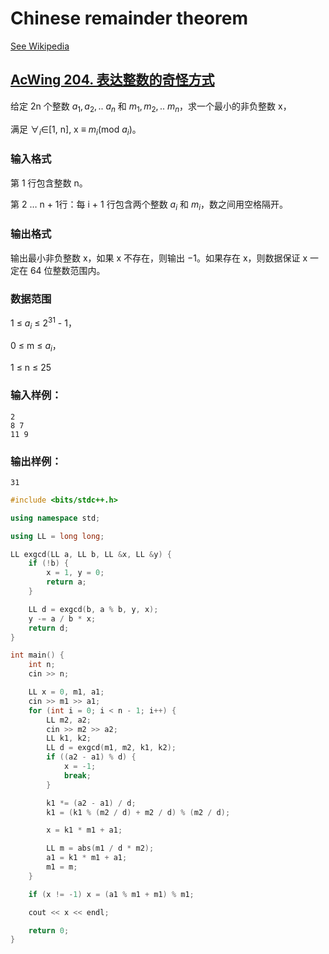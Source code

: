 # Chinese remainder theorem

[See Wikipedia](https://en.wikipedia.org/wiki/Chinese_remainder_theorem)

## [AcWing 204. 表达整数的奇怪方式](https://www.acwing.com/problem/content/206/)

给定 2n 个整数 $a_1, a_2, ..\ a_n$ 和 $m_1, m_2, ..\ m_n$，求一个最小的非负整数 x，

满足 $∀_i$∈[1, n], x ≡ $m_i$(mod $a_i$)。

### **输入格式**

第 1 行包含整数 n。

第 2 … n + 1行：每 i + 1 行包含两个整数 $a_i$ 和 $m_i$，数之间用空格隔开。

### **输出格式**

输出最小非负整数 x，如果 x 不存在，则输出 −1。如果存在 x，则数据保证 x 一定在 64 位整数范围内。

### **数据范围**

1 ≤ $a_i$ ≤ $2^{31}$ - 1，

0 ≤ m ≤ $a_i$，

1 ≤ n ≤ 25

### **输入样例：**

```
2
8 7
11 9
```

### **输出样例：**

```
31
```

```cpp
#include <bits/stdc++.h>

using namespace std;

using LL = long long;

LL exgcd(LL a, LL b, LL &x, LL &y) {
    if (!b) {
        x = 1, y = 0;
        return a;
    }

    LL d = exgcd(b, a % b, y, x);
    y -= a / b * x;
    return d;
}

int main() {
    int n;
    cin >> n;

    LL x = 0, m1, a1;
    cin >> m1 >> a1;
    for (int i = 0; i < n - 1; i++) {
        LL m2, a2;
        cin >> m2 >> a2;
        LL k1, k2;
        LL d = exgcd(m1, m2, k1, k2);
        if ((a2 - a1) % d) {
            x = -1;
            break;
        }

        k1 *= (a2 - a1) / d;
        k1 = (k1 % (m2 / d) + m2 / d) % (m2 / d);

        x = k1 * m1 + a1;

        LL m = abs(m1 / d * m2);
        a1 = k1 * m1 + a1;
        m1 = m;
    }

    if (x != -1) x = (a1 % m1 + m1) % m1;

    cout << x << endl;

    return 0;
}
```